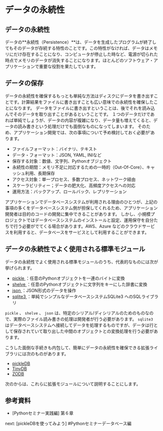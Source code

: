 データの永続性
=================
## データの永続性
データの**永続性（Persistence）**は、データを生成したプログラムが終了してもそのデータが存続する特性のことです。この特性がなければ、データはメモリにだけ存在することになり、コンピュータが停止した時など、電源が切られた時点でメモリのデータが消失することになります。ほとんどのソフトウェア・アプリケーションで重要な役割を果たしています。

## データの保存
データの永続性を確保するもっとも単純な方法はディスクにデータを書き出すことです。計算結果をファイルに書き出すことも広い意味での永続性を確保したことになります。
データをファイルに書き出すということは、後でそれを読み込んでそのデータを取り出すことがあるということです。
１つのデータだけであれば単純でしょうが、データの内容が複雑になり、データ量も増えてくると、データの読み書きという処理だけでも面倒なものになってしまいます。
そのため、アプリケーション開発では、次の事項について予め検討しておく必要が’あります。

- ファイルフォーマット：バイナリ、テキスト
- データ・フォーマット：JSON, YAML, INIなど
- 保存する対象：数値、文字列、Pythonオブジェクト
- 永続性の期間：メモリ不足に対応するための一時的（Out-Of-Core）、キャッシュ利用、長期保存
- アクセス対象：単一プロセス、多数プロセス、ネットワーク経由
- スケーラビリティー；データの肥大化、高頻度アクセスへの対応
- 運用方法：バックアップ、ロールバック、レプリケーション


アプリケーションでデータベースシステムが利用される理由のひとつが、上記の事項の多くをデータベースシステム側が担保してくれるため、アプリケーション開発者は目的のコードの開発に集中できることがあります。
しかし、小規模プロジェクトではデータベースシステムのインストールと設定、運用保守を自分たちで行う必要がでてくる場合があります。AWS、Azure などのクラウドサービスを利用すると、データベースをサービスとして利用することができます。


## データの永続性でよく使用される標準モジュール
データの永続性でよく使用される標準モジュールのうち、代表的なものには次が挙げられます。

- [pickle ](https://docs.python.org/3/library/pickle.html)：任意のPythonオブジェクトを一連のバイトに変換
- [shelve ](https://docs.python.org/3/library/shelve.html)：任意のPythonオブジェクトに文字列をキーにした辞書に変換
- [json ](https://docs.python.org/3/library/json.html?highlight=json)：JSON形式のデータを操作
- [sqlite3 ](https://docs.python.org/3/library/sqlite3.html)：単純でシンプルなデータベースシステムSQLite3 へのSQLライブラリ

 `pickle` 、 `shelve` 、 `json` は、特定のシリアル/ディシリアルのためのものなので、実際のファイル読み書きの処理は開発者が行う必要があります。 `sqlite3` はデータベースシステムへ接続してデータを処理するものですが、データは行として保存されていて取り出した中間のオブジェクトとの変換処理を行う必要があります。

こうした面倒な手続きも内包して、簡単にデータの永続性を確保できる拡張ライブラリには次のものがあります。

- [pickleDB ](https://pythonhosted.org/pickleDB/)
- [TinyDB ](https://tinydb.readthedocs.io/en/latest/)
- [ZODB ](https://zodb.org/en/latest/)

次のからは、これらに拡張モジュールについて説明することにします。


## 参考資料
- [Pythonセミナー実践編] 第６章


next: [pickleDBを使ってみよう]
#Pythonセミナーデータベース編


